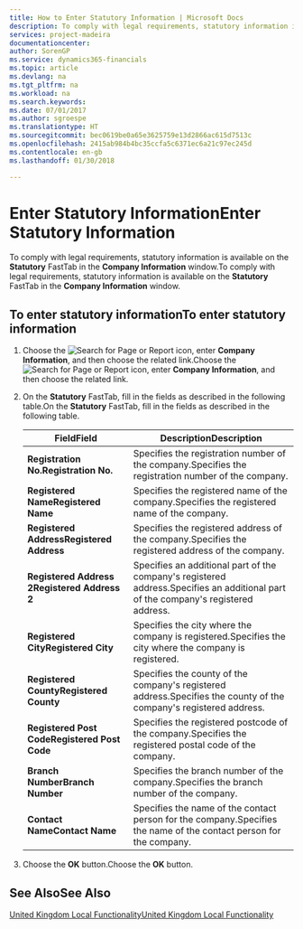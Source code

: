```yaml
---
title: How to Enter Statutory Information | Microsoft Docs
description: To comply with legal requirements, statutory information is available on the **Statutory** FastTab in the **Company Information** window.
services: project-madeira
documentationcenter: 
author: SorenGP
ms.service: dynamics365-financials
ms.topic: article
ms.devlang: na
ms.tgt_pltfrm: na
ms.workload: na
ms.search.keywords: 
ms.date: 07/01/2017
ms.author: sgroespe
ms.translationtype: HT
ms.sourcegitcommit: bec0619be0a65e3625759e13d2866ac615d7513c
ms.openlocfilehash: 2415ab984b4bc35ccfa5c6371ec6a21c97ec245d
ms.contentlocale: en-gb
ms.lasthandoff: 01/30/2018

---
```

# <a name="enter-statutory-information"></a><span data-ttu-id="65cc1-103">Enter Statutory Information</span><span class="sxs-lookup"><span data-stu-id="65cc1-103">Enter Statutory Information</span></span>
<span data-ttu-id="65cc1-104">To comply with legal requirements, statutory information is available on the **Statutory** FastTab in the **Company Information** window.</span><span class="sxs-lookup"><span data-stu-id="65cc1-104">To comply with legal requirements, statutory information is available on the **Statutory** FastTab in the **Company Information** window.</span></span>  

## <a name="to-enter-statutory-information"></a><span data-ttu-id="65cc1-105">To enter statutory information</span><span class="sxs-lookup"><span data-stu-id="65cc1-105">To enter statutory information</span></span>  

1.  <span data-ttu-id="65cc1-106">Choose the ![Search for Page or Report](../../media/ui-search/search_small.png "Search for Page or Report icon") icon, enter **Company Information**, and then choose the related link.</span><span class="sxs-lookup"><span data-stu-id="65cc1-106">Choose the ![Search for Page or Report](../../media/ui-search/search_small.png "Search for Page or Report icon") icon, enter **Company Information**, and then choose the related link.</span></span>  
2.  <span data-ttu-id="65cc1-107">On the **Statutory** FastTab, fill in the fields as described in the following table.</span><span class="sxs-lookup"><span data-stu-id="65cc1-107">On the **Statutory** FastTab, fill in the fields as described in the following table.</span></span>  

    |<span data-ttu-id="65cc1-108">Field</span><span class="sxs-lookup"><span data-stu-id="65cc1-108">Field</span></span>|<span data-ttu-id="65cc1-109">Description</span><span class="sxs-lookup"><span data-stu-id="65cc1-109">Description</span></span>|  
    |---------------------------------|---------------------------------------|  
    |<span data-ttu-id="65cc1-110">**Registration No.**</span><span class="sxs-lookup"><span data-stu-id="65cc1-110">**Registration No.**</span></span>|<span data-ttu-id="65cc1-111">Specifies the registration number of the company.</span><span class="sxs-lookup"><span data-stu-id="65cc1-111">Specifies the registration number of the company.</span></span>|  
    |<span data-ttu-id="65cc1-112">**Registered Name**</span><span class="sxs-lookup"><span data-stu-id="65cc1-112">**Registered Name**</span></span>|<span data-ttu-id="65cc1-113">Specifies the registered name of the company.</span><span class="sxs-lookup"><span data-stu-id="65cc1-113">Specifies the registered name of the company.</span></span>|  
    |<span data-ttu-id="65cc1-114">**Registered Address**</span><span class="sxs-lookup"><span data-stu-id="65cc1-114">**Registered Address**</span></span>|<span data-ttu-id="65cc1-115">Specifies the registered address of the company.</span><span class="sxs-lookup"><span data-stu-id="65cc1-115">Specifies the registered address of the company.</span></span>|  
    |<span data-ttu-id="65cc1-116">**Registered Address 2**</span><span class="sxs-lookup"><span data-stu-id="65cc1-116">**Registered Address 2**</span></span>|<span data-ttu-id="65cc1-117">Specifies an additional part of the company's registered address.</span><span class="sxs-lookup"><span data-stu-id="65cc1-117">Specifies an additional part of the company's registered address.</span></span>|  
    |<span data-ttu-id="65cc1-118">**Registered City**</span><span class="sxs-lookup"><span data-stu-id="65cc1-118">**Registered City**</span></span>|<span data-ttu-id="65cc1-119">Specifies the city where the company is registered.</span><span class="sxs-lookup"><span data-stu-id="65cc1-119">Specifies the city where the company is registered.</span></span>|  
    |<span data-ttu-id="65cc1-120">**Registered County**</span><span class="sxs-lookup"><span data-stu-id="65cc1-120">**Registered County**</span></span>|<span data-ttu-id="65cc1-121">Specifies the county of the company's registered address.</span><span class="sxs-lookup"><span data-stu-id="65cc1-121">Specifies the county of the company's registered address.</span></span>|  
    |<span data-ttu-id="65cc1-122">**Registered Post Code**</span><span class="sxs-lookup"><span data-stu-id="65cc1-122">**Registered Post Code**</span></span>|<span data-ttu-id="65cc1-123">Specifies the registered postcode of the company.</span><span class="sxs-lookup"><span data-stu-id="65cc1-123">Specifies the registered postal code of the company.</span></span>|  
    |<span data-ttu-id="65cc1-124">**Branch Number**</span><span class="sxs-lookup"><span data-stu-id="65cc1-124">**Branch Number**</span></span>|<span data-ttu-id="65cc1-125">Specifies the branch number of the company.</span><span class="sxs-lookup"><span data-stu-id="65cc1-125">Specifies the branch number of the company.</span></span>|  
    |<span data-ttu-id="65cc1-126">**Contact Name**</span><span class="sxs-lookup"><span data-stu-id="65cc1-126">**Contact Name**</span></span>|<span data-ttu-id="65cc1-127">Specifies the name of the contact person for the company.</span><span class="sxs-lookup"><span data-stu-id="65cc1-127">Specifies the name of the contact person for the company.</span></span>|  

3.  <span data-ttu-id="65cc1-128">Choose the **OK** button.</span><span class="sxs-lookup"><span data-stu-id="65cc1-128">Choose the **OK** button.</span></span>  

## <a name="see-also"></a><span data-ttu-id="65cc1-129">See Also</span><span class="sxs-lookup"><span data-stu-id="65cc1-129">See Also</span></span>  
[<span data-ttu-id="65cc1-130">United Kingdom Local Functionality</span><span class="sxs-lookup"><span data-stu-id="65cc1-130">United Kingdom Local Functionality</span></span>](united-kingdom-local-functionality.md)

